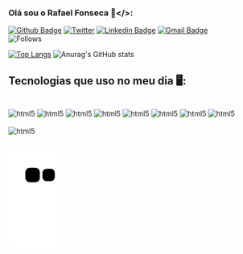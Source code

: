### Olá sou o Rafael Fonseca 💾</>:


[![Github Badge](https://img.shields.io/badge/-Github-000?style=flat-square&logo=Github&logoColor=white&link=https://github.com/rfonseca985)](https://github.com/rfonseca985)
[![Twitter](https://img.shields.io/badge/Twitter-1DA1F2?style=flat-square&logo=twitter&logoColor=white)](https://twitter.com/rfonseca85)
[![Linkedin Badge](https://img.shields.io/badge/-LinkedIn-blue?style=flat-square&logo=Linkedin&logoColor=white&link=https://www.linkedin.com/in/rfonseca-3a001b180/)](https://www.linkedin.com/in/rfonseca-3a001b180)
[![Gmail Badge](https://img.shields.io/badge/-Gmail-c14438?style=flat-square&logo=Gmail&logoColor=white&link=mailto:rfonseca985@gmail.com)](mailto:rfonseca985@gmail.com/)
<br/>
![Follows](https://img.shields.io/github/followers/rfonseca985?label=Follow)


[![Top Langs](https://github-readme-stats.vercel.app/api/top-langs/?username=rfonseca985&theme=dark)](https://github.com/anuraghazra/github-readme-stats)
![Anurag's GitHub stats](https://github-readme-stats.vercel.app/api?username=rfonseca985&show_icons=true&theme=dark)

## Tecnologias que uso no meu dia 🖥️:
<div style="display: inline_block"><br/>
<img align="center" alt="html5" src= "https://img.shields.io/badge/Java-ED8B00?style=flat-square&logo=java&logoColor=white"/>
<img align="center" alt="html5" src="https://img.shields.io/badge/Python-14354C?style=flat-square&logo=python&logoColor=white"/>
<img align="center" alt="html5" src="https://img.shields.io/badge/C%23-239120?style=flat-square&logo=c-sharp&logoColor=white"/>
<img align="center" alt="html5" src="https://img.shields.io/badge/Angular-DD0031?style=flat-square&logo=angular&logoColor=white"/>
<img align="center" alt="html5" src=https://img.shields.io/badge/Spring-6DB33F?style=flat-square&logo=spring&logoColor=white/>
<img align="center" alt="html5" src=https://img.shields.io/badge/MySQL-00000F?style=flat-square&logo=mysql&logoColor=white/>
<img align="center" alt="html5" src=https://img.shields.io/badge/PostgreSQL-316192?style=flat-square&logo=postgresql&logoColor=white/>
<img align="center" alt="html5" src=https://img.shields.io/badge/MongoDB-4EA94B?style=flat-square&logo=mongodb&logoColor=white/>

<br/>
<br/>
<img align="center" alt="html5" src=https://img.shields.io/badge/Eclipse-2C2255?style=flat-square&logo=eclipse&logoColor=white/>

<br/>

</div><br/>

![snake gif](https://github.com/rfonseca985/rfonseca985/blob/output/github-contribution-grid-snake.svg)


